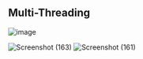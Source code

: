 ## Multi-Threading

![image](https://github.com/ShauryaChichra/Multi-Threading/assets/98745979/54738a39-f03d-4012-bc48-13be5fddd6f9)

![Screenshot (163)](https://github.com/ShauryaChichra/Multi-Threading/assets/98745979/17ad6c22-efc9-4feb-ae31-e2d4c8ce73d3)
![Screenshot (161)](https://github.com/ShauryaChichra/Multi-Threading/assets/98745979/ecd4c7b7-8836-4e74-861a-3ded4b19886d)
